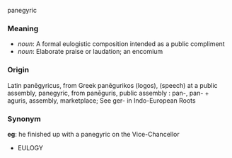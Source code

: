 panegyric
### Meaning
+ _noun_: A formal eulogistic composition intended as a public compliment
+ _noun_: Elaborate praise or laudation; an encomium

### Origin

Latin panēgyricus, from Greek panēgurikos (logos), (speech) at a public assembly, panegyric, from panēguris, public assembly : pan-, pan- + aguris, assembly, marketplace; See ger- in Indo-European Roots

### Synonym

__eg__: he finished up with a panegyric on the Vice-Chancellor

+ EULOGY


